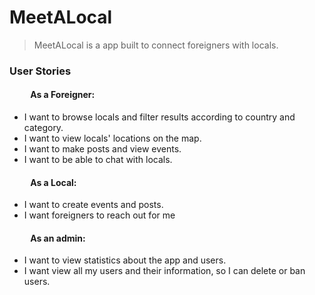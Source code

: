 # MeetALocal

> MeetALocal is a app built to connect foreigners with locals.
### User Stories

#### &nbsp; &nbsp; &nbsp; &nbsp; &nbsp; As a Foreigner:

- I want to browse locals and filter results according to country and category.
- I want to view locals' locations on the map.
- I want to make posts and view events.
- I want to be able to chat with locals.

#### &nbsp; &nbsp; &nbsp; &nbsp; &nbsp; As a Local:

- I want to create events and posts.
- I want foreigners to reach out for me

#### &nbsp; &nbsp; &nbsp; &nbsp; &nbsp; As an admin:

- I want to view statistics about the app and users.
- I want view all my users and their information, so I can delete or ban users.
